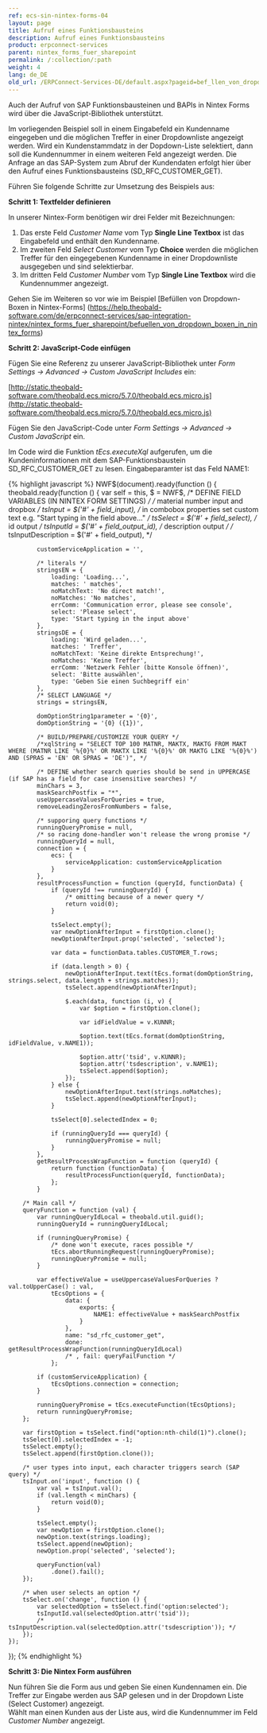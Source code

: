 ```yaml
---
ref: ecs-sin-nintex-forms-04
layout: page
title: Aufruf eines Funktionsbausteins
description: Aufruf eines Funktionsbausteins
product: erpconnect-services
parent: nintex_forms_fuer_sharepoint
permalink: /:collection/:path
weight: 4
lang: de_DE
old_url: /ERPConnect-Services-DE/default.aspx?pageid=bef_llen_von_dropdown_boxen_in_nintex_forms
---
```


Auch der Aufruf von SAP Funktionsbausteinen und BAPIs in Nintex Forms wird über die JavaScript-Bibliothek unterstützt.  

Im vorliegenden Beispiel soll in einem Eingabefeld ein Kundenname eingegeben und die möglichen Treffer in einer Dropdownliste angezeigt werden. Wird ein Kundenstammdatz in der Dopdown-Liste selektiert, dann soll die Kundennummer in einem weiteren Feld angezeigt werden.
Die Anfrage an das SAP-System zum Abruf der Kundendaten erfolgt hier über den Aufruf eines Funktionsbausteins (SD_RFC_CUSTOMER_GET). <br>
  
Führen Sie folgende Schritte zur Umsetzung des Beispiels aus:

**Schritt 1: Textfelder definieren**

In unserer Nintex-Form benötigen wir drei Felder mit Bezeichnungen: 

1. Das erste Feld *Customer Name* vom Typ **Single Line Textbox** ist das Eingabefeld und enthält den Kundenname.
2. Im zweiten Feld *Select Customer* vom Typ **Choice** werden die möglichen Treffer für den eingegebenen Kundenname in einer Dropdownliste ausgegeben und sind selektierbar.
3. Im dritten Feld *Customer Number* vom Typ **Single Line Textbox** wird die Kundennummer angezeigt.

Gehen Sie im Weiteren so vor wie im Beispiel [Befüllen von Dropdown-Boxen in Nintex-Forms] (https://help.theobald-software.com/de/erpconnect-services/sap-integration-nintex/nintex_forms_fuer_sharepoint/befuellen_von_dropdown_boxen_in_nintex_forms)

**Schritt 2: JavaScript-Code einfügen**

Fügen Sie eine Referenz zu unserer JavaScript-Bibliothek unter *Form Settings -> Advanced -> Custom JavaScript Includes* ein:

[http://static.theobald-software.com/theobald.ecs.micro/5.7.0/theobald.ecs.micro.js](http://static.theobald-software.com/theobald.ecs.micro/5.7.0/theobald.ecs.micro.js)


Fügen Sie den JavaScript-Code unter *Form Settings -> Advanced -> Custom JavaScript* ein.

Im Code wird die Funktion *tEcs.executeXql* aufgerufen, um die Kundeninformationen mit dem SAP-Funktionsbaustein SD_RFC_CUSTOMER_GET zu lesen. Eingabeparamter ist das Feld NAME1:

{% highlight javascript %}
NWF$(document).ready(function () {
    theobald.ready(function () {
        var self = this,
            $ = NWF$,
            /* DEFINE FIELD VARIABLES (IN NINTEX FORM SETTINGS) */
            /* material number input and dropbox */
            tsInput = $('#' + field_input),
            /* in combobox properties set custom text e.g. "Start typing in the field above..." */
            tsSelect = $('#' + field_select),
            /* id output */
            tsInputId = $('#' + field_output_id),
            /* description output */
            /* tsInputDescription = $('#' + field_output), */

            customServiceApplication = '',

            /* literals */
            stringsEN = {
                loading: 'Loading...',
                matches: ' matches',
                noMatchText: 'No direct match!',
                noMatches: 'No matches',
                errComm: 'Communication error, please see console',
                select: 'Please select',
                type: 'Start typing in the input above'
            },
            stringsDE = {
                loading: 'Wird geladen...',
                matches: ' Treffer',
                noMatchText: 'Keine direkte Entsprechung!',
                noMatches: 'Keine Treffer',
                errComm: 'Netzwerk Fehler (bitte Konsole öffnen)',
                select: 'Bitte auswählen',
                type: 'Geben Sie einen Suchbegriff ein'
            },
            /* SELECT LANGUAGE */
            strings = stringsEN,

            domOptionString1parameter = '{0}',
            domOptionString = '{0} ({1})',

            /* BUILD/PREPARE/CUSTOMIZE YOUR QUERY */
            /*xqlString = "SELECT TOP 100 MATNR, MAKTX, MAKTG FROM MAKT WHERE (MATNR LIKE '%{0}%' OR MAKTX LIKE '%{0}%' OR MAKTG LIKE '%{0}%') AND (SPRAS = 'EN' OR SPRAS = 'DE')", */

            /* DEFINE whether search queries should be send in UPPERCASE (if SAP has a field for case insensitive searches) */
            minChars = 3,
            maskSearchPostfix = "*",
            useUppercaseValuesForQueries = true,
            removeLeadingZerosFromNumbers = false,

            /* supporing query functions */
            runningQueryPromise = null,
            /* so racing done-handler won't release the wrong promise */
            runningQueryId = null,
            connection = {
                ecs: {
                    serviceApplication: customServiceApplication
                }
            },
            resultProcessFunction = function (queryId, functionData) {
                if (queryId !== runningQueryId) {
                    /* omitting because of a newer query */
                    return void(0);
                }

                tsSelect.empty();
                var newOptionAfterInput = firstOption.clone();
                newOptionAfterInput.prop('selected', 'selected');

                var data = functionData.tables.CUSTOMER_T.rows;

                if (data.length > 0) {
                    newOptionAfterInput.text(tEcs.format(domOptionString, strings.select, data.length + strings.matches));
                    tsSelect.append(newOptionAfterInput);

                    $.each(data, function (i, v) {
                        var $option = firstOption.clone();

                        var idFieldValue = v.KUNNR;

                        $option.text(tEcs.format(domOptionString, idFieldValue, v.NAME1));

                        $option.attr('tsid', v.KUNNR);
                        $option.attr('tsdescription', v.NAME1);
                        tsSelect.append($option);
                    });
                } else {
                    newOptionAfterInput.text(strings.noMatches);
                    tsSelect.append(newOptionAfterInput);
                }

                tsSelect[0].selectedIndex = 0;

                if (runningQueryId === queryId) {
                    runningQueryPromise = null;
                }
            },
            getResultProcessWrapFunction = function (queryId) {
                return function (functionData) {
                    resultProcessFunction(queryId, functionData);
                };
            }

        /* Main call */
        queryFunction = function (val) {
            var runningQueryIdLocal = theobald.util.guid();
            runningQueryId = runningQueryIdLocal;

            if (runningQueryPromise) {
                /* done won't execute, races possible */
                tEcs.abortRunningRequest(runningQueryPromise);
                runningQueryPromise = null;
            }

            var effectiveValue = useUppercaseValuesForQueries ? val.toUpperCase() : val,
                tEcsOptions = {
                    data: {
                        exports: {
                            NAME1: effectiveValue + maskSearchPostfix
                        }
                    },
                    name: "sd_rfc_customer_get",
                    done: getResultProcessWrapFunction(runningQueryIdLocal)
                    /* , fail: queryFailFunction */
                };

            if (customServiceApplication) {
                tEcsOptions.connection = connection;
            }

            runningQueryPromise = tEcs.executeFunction(tEcsOptions);
            return runningQueryPromise;
        };

        var firstOption = tsSelect.find("option:nth-child(1)").clone();
        tsSelect[0].selectedIndex = -1;
        tsSelect.empty();
        tsSelect.append(firstOption.clone());

        /* user types into input, each character triggers search (SAP query) */
        tsInput.on('input', function () {
            var val = tsInput.val();
            if (val.length < minChars) {
                return void(0);
            }

            tsSelect.empty();
            var newOption = firstOption.clone();
            newOption.text(strings.loading);
            tsSelect.append(newOption);
            newOption.prop('selected', 'selected');

            queryFunction(val)
                .done().fail();
        });

        /* when user selects an option */
        tsSelect.on('change', function () {
            var selectedOption = tsSelect.find('option:selected');
            tsInputId.val(selectedOption.attr('tsid'));
            /* tsInputDescription.val(selectedOption.attr('tsdescription')); */
        });
    });
});
{% endhighlight %}


**Schritt 3: Die Nintex Form ausführen**

Nun führen Sie die Form aus und geben Sie einen Kundennamen ein. Die Treffer zur Eingabe werden aus SAP gelesen und in der Dropdown Liste (Select Customer) angezeigt.  
Wählt man einen Kunden aus der Liste aus, wird die Kundennummer im Feld *Customer Number* angezeigt. 


